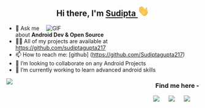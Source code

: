 <h2 align="center">Hi there, I'm <a  href="https://github.com/Sudiptagupta217">Sudipta </a> <img  src="https://raw.githubusercontent.com/ABSphreak/ABSphreak/master/gifs/Hi.gif" width="30px"></h2>

<div></div>

<img align="right" alt="GIF" src="https://i.imgur.com/8MupZHY.gif" width="400px" />

- 💬 Ask me about **Android Dev & Open Source**
- 👨‍💻 All of my projects are available at https://github.com/sudiptagupta217
- 📫 How to reach me: [github] (https://github.com/Sudiptagupta217)
- 👯 I’m looking to collaborate on any Android Projects
- 🔭 I’m currently working to learn advanced android skills

<div></div>

<img align="left" src="https://github-readme-stats.vercel.app/api?username=sudiptagupta217&show_icons=true&hide_border=false" />
 
 <h3 align="right" > Find me here - </h3>
 
 <div>
 
<a href="https://www.linkedin.com/in/sudipta-gupta-58407b119/">
  <img align="right" width="40px" src="https://cdn.jsdelivr.net/npm/simple-icons@v3/icons/linkedin.svg" />
</a>

<div></div>

<a href="mailto:sudiptagupta217@gmail.com">
  <img align="right" width="40px" src="https://cdn.jsdelivr.net/npm/simple-icons@v3/icons/gmail.svg" />
</a>

<div></div>

<a href="https://twitter.com/sudiptagupta217">
  <img align="right" width="40px" src="https://cdn.jsdelivr.net/npm/simple-icons@v3/icons/twitter.svg" />
</a>

</div>

